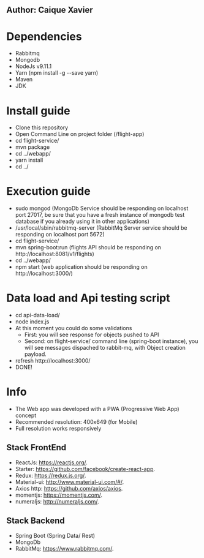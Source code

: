 ## Author: Caique Xavier

# Dependencies
* Rabbitmq
* Mongodb
* NodeJs v9.11.1
* Yarn (npm install -g --save yarn)
* Maven
* JDK

# Install guide
* Clone this repository
* Open Command Line on project folder (/flight-app)
* cd flight-service/
* mvn package
* cd ../webapp/
* yarn install
* cd ../

# Execution guide
* sudo mongod (MongoDb Service should be responding on localhost port 27017, be sure that you have a fresh instance of mongodb test database if you already using it in other applications)
* /usr/local/sbin/rabbitmq-server (RabbitMq Server service should be responding on localhost port 5672)
* cd flight-service/
* mvn spring-boot:run (flights API should be responding on http://localhost:8081/v1/flights)
* cd ../webapp/
* npm start (web application should be responding on http://localhost:3000/)

# Data load and Api testing script
* cd api-data-load/
* node index.js
* At this moment you could do some validations
  - First: you will see response for objects pushed to API
  - Second: on flight-service/ command line (spring-boot instance), you will see messages dispached to rabbit-mq, with Object creation payload.
* refresh http://localhost:3000/
* DONE!

# Info
* The Web app was developed with a PWA (Progressive Web App) concept
* Recommended resolution: 400x649 (for Mobile)
* Full resolution works responsively

## Stack FrontEnd
* ReactJs: https://reactjs.org/.
* Starter: https://github.com/facebook/create-react-app.
* Redux: https://redux.js.org/.
* Material-ui: http://www.material-ui.com/#/.
* Axios http: https://github.com/axios/axios.
* momentjs: https://momentjs.com/.
* numeraljs: http://numeraljs.com/.


## Stack Backend
* Spring Boot (Spring Data/ Rest)
* MongoDb
* RabbitMq: https://www.rabbitmq.com/.
